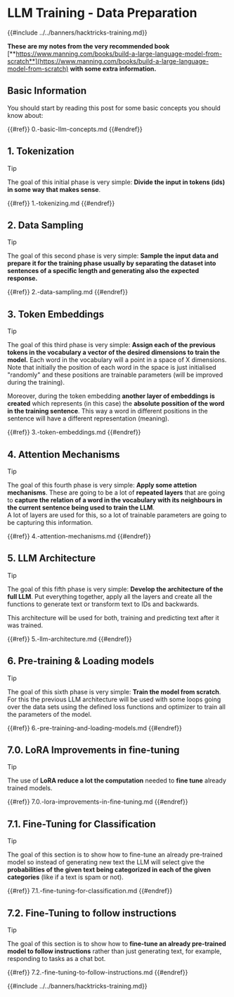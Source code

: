 # LLM Training - Data Preparation

{{#include ../../banners/hacktricks-training.md}}

**These are my notes from the very recommended book** [**https://www.manning.com/books/build-a-large-language-model-from-scratch**](https://www.manning.com/books/build-a-large-language-model-from-scratch) **with some extra information.**

## Basic Information

You should start by reading this post for some basic concepts you should know about:



{{#ref}}
0.-basic-llm-concepts.md
{{#endref}}

## 1. Tokenization

> [!TIP]
> The goal of this initial phase is very simple: **Divide the input in tokens (ids) in some way that makes sense**.



{{#ref}}
1.-tokenizing.md
{{#endref}}

## 2. Data Sampling

> [!TIP]
> The goal of this second phase is very simple: **Sample the input data and prepare it for the training phase usually by separating the dataset into sentences of a specific length and generating also the expected response.**



{{#ref}}
2.-data-sampling.md
{{#endref}}

## 3. Token Embeddings

> [!TIP]
> The goal of this third phase is very simple: **Assign each of the previous tokens in the vocabulary a vector of the desired dimensions to train the model.** Each word in the vocabulary will a point in a space of X dimensions.\
> Note that initially the position of each word in the space is just initialised "randomly" and these positions are trainable parameters (will be improved during the training).
>
> Moreover, during the token embedding **another layer of embeddings is created** which represents (in this case) the **absolute possition of the word in the training sentence**. This way a word in different positions in the sentence will have a different representation (meaning).



{{#ref}}
3.-token-embeddings.md
{{#endref}}

## 4. Attention Mechanisms

> [!TIP]
> The goal of this fourth phase is very simple: **Apply some attetion mechanisms**. These are going to be a lot of **repeated layers** that are going to **capture the relation of a word in the vocabulary with its neighbours in the current sentence being used to train the LLM**.\
> A lot of layers are used for this, so a lot of trainable parameters are going to be capturing this information.



{{#ref}}
4.-attention-mechanisms.md
{{#endref}}

## 5. LLM Architecture

> [!TIP]
> The goal of this fifth phase is very simple: **Develop the architecture of the full LLM**. Put everything together, apply all the layers and create all the functions to generate text or transform text to IDs and backwards.
>
> This architecture will be used for both, training and predicting text after it was trained.



{{#ref}}
5.-llm-architecture.md
{{#endref}}

## 6. Pre-training & Loading models

> [!TIP]
> The goal of this sixth phase is very simple: **Train the model from scratch**. For this the previous LLM architecture will be used with some loops going over the data sets using the defined loss functions and optimizer to train all the parameters of the model.



{{#ref}}
6.-pre-training-and-loading-models.md
{{#endref}}

## 7.0. LoRA Improvements in fine-tuning

> [!TIP]
> The use of **LoRA reduce a lot the computation** needed to **fine tune** already trained models.



{{#ref}}
7.0.-lora-improvements-in-fine-tuning.md
{{#endref}}

## 7.1. Fine-Tuning for Classification

> [!TIP]
> The goal of this section is to show how to fine-tune an already pre-trained model so instead of generating new text the LLM will select give the **probabilities of the given text being categorized in each of the given categories** (like if a text is spam or not).



{{#ref}}
7.1.-fine-tuning-for-classification.md
{{#endref}}

## 7.2. Fine-Tuning to follow instructions

> [!TIP]
> The goal of this section is to show how to **fine-tune an already pre-trained model to follow instructions** rather than just generating text, for example, responding to tasks as a chat bot.



{{#ref}}
7.2.-fine-tuning-to-follow-instructions.md
{{#endref}}

{{#include ../../banners/hacktricks-training.md}}
